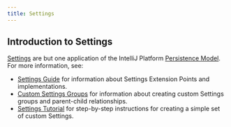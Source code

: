 ```yaml
---
title: Settings
---
```

<!-- Copyright 2000-2020 JetBrains s.r.o. and other contributors. Use of this source code is governed by the Apache 2.0 license that can be found in the LICENSE file. -->

## Introduction to Settings
[Settings](https://www.jetbrains.com/help/idea/configuring-project-and-ide-settings.html) are but one application of the IntelliJ Platform [Persistence Model](/basics/persistence.md).
For more information, see:
* [Settings Guide](/reference_guide/settings_guide.md) for information about Settings Extension Points and implementations.
* [Custom Settings Groups](/reference_guide/settings_groups.md) for information about creating custom Settings groups and parent-child relationships.
* [Settings Tutorial](/tutorials/settings_tutorial.md) for step-by-step instructions for creating a simple set of custom Settings.
